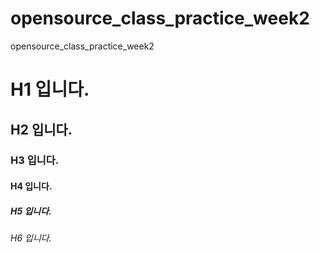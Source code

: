 # opensource_class_practice_week2
opensource_class_practice_week2


# H1 입니다.

## H2 입니다.

### H3 입니다.

#### H4 입니다.

##### H5 입니다.

###### H6 입니다.

